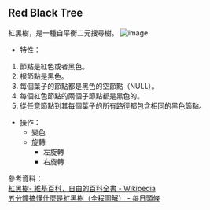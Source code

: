 ## Red Black Tree
紅黑樹，是一種自平衡二元搜尋樹。
![image](https://upload.wikimedia.org/wikipedia/commons/thumb/6/66/Red-black_tree_example.svg/675px-Red-black_tree_example.svg.png)
* 特性：
1. 節點是紅色或者黑色。
2. 根節點是黑色。
3. 每個葉子的節點都是黑色的空節點（NULL）。
4. 每個紅色節點的兩個子節點都是黑色的。
5. 從任意節點到其每個葉子的所有路徑都包含相同的黑色節點。
* 操作：
  * 變色
  * 旋轉
    * 左旋轉
    * 右旋轉

參考資料：    
[紅黑樹- 維基百科，自由的百科全書 - Wikipedia](https://zh.wikipedia.org/wiki/%E7%BA%A2%E9%BB%91%E6%A0%91)    
[五分鐘搞懂什麼是紅黑樹（全程圖解） - 每日頭條](https://kknews.cc/zh-tw/news/ggpo4by.html)
